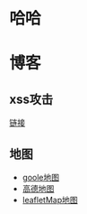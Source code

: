 # 哈哈
# 博客
## xss攻击
[链接](https://mysucceed.github.io/blog/xss%E6%94%BB%E5%87%BB/index)

## 地图
- [goole地图](https://github.com/mysucceed/gooleMap)
- [高德地图](https://github.com/mysucceed/GaoDeMap)
- [leafletMap地图](https://github.com/mysucceed/leafletMap)
